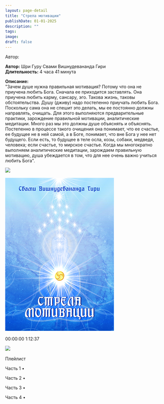 ```yaml
---
layout: page-detail
title: "Стрела мотивации"
publishDate: 01-01-2025
description: ""
tags:
image:
draft: false
---
```


Автор: 

**Автор:** Шри Гуру Свами Вишнудевананда Гири  
**Длительность:** 4 часа 41 минута  

**Описание:**  
 "Зачем душе нужна правильная мотивация? Потому что она не приучена любить Бога. Сначала ее приходится заставлять. Она приучена любить карму, сансару, эго. Такова жизнь, таковы обстоятельства. Душу (дживу) надо постепенно приучать любить Бога. Поскольку сама она не спешит это делать, мы ее постоянно должны направлять, очищать. Для этого выполняются предварительные практики, зарождение правильной мотивации, аналитические медитации. Много раз мы это должны душе объяснять и объяснять. Постепенно в процессе такого очищения она понимает, что ее счастье, ее будущее не в ней самой, а в Боге, понимает, что вне Бога у нее нет будущего. Если есть, то будущее в теле осла, козы, собаки, медведя, человека; если счастье, то мирское счастье. Когда мы многократно выполняем аналитические медитации, зарождаем правильную мотивацию, душа убеждается в том, что для нее очень важно учиться любить Бога".

  
![](/knigi/kodex/img/show-playlist.svg) 

![](/upload/iblock/6c8/6c8a7991f71d0d4a0157c0fb0855f639.png) 

00:00:00 1:12:37 

![](/knigi/kodex/img/close.svg) 

 Плейлист

Часть 1  • 

Часть 2  • 

Часть 3  • 

Часть 4  • 

  
